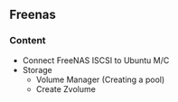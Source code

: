 ## Freenas


### Content
* Connect FreeNAS ISCSI to Ubuntu M/C
* Storage
  * Volume Manager (Creating a pool) 
  * Create Zvolume
